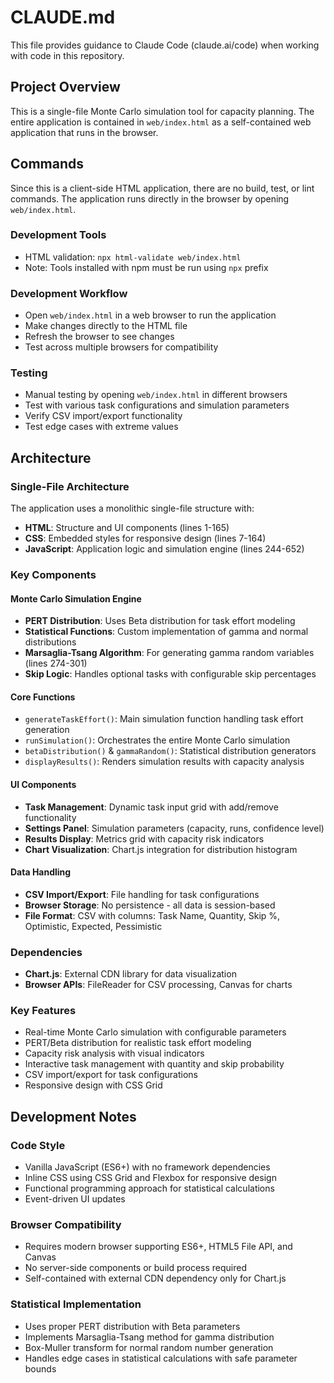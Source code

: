# CLAUDE.md

This file provides guidance to Claude Code (claude.ai/code) when working with code in this repository.

## Project Overview

This is a single-file Monte Carlo simulation tool for capacity planning. The entire application is contained in `web/index.html` as a self-contained web application that runs in the browser.

## Commands

Since this is a client-side HTML application, there are no build, test, or lint commands. The application runs directly in the browser by opening `web/index.html`.

### Development Tools
- HTML validation: `npx html-validate web/index.html`
- Note: Tools installed with npm must be run using `npx` prefix

### Development Workflow
- Open `web/index.html` in a web browser to run the application
- Make changes directly to the HTML file
- Refresh the browser to see changes
- Test across multiple browsers for compatibility

### Testing
- Manual testing by opening `web/index.html` in different browsers
- Test with various task configurations and simulation parameters
- Verify CSV import/export functionality
- Test edge cases with extreme values

## Architecture

### Single-File Architecture
The application uses a monolithic single-file structure with:
- **HTML**: Structure and UI components (lines 1-165)
- **CSS**: Embedded styles for responsive design (lines 7-164)
- **JavaScript**: Application logic and simulation engine (lines 244-652)

### Key Components

#### Monte Carlo Simulation Engine
- **PERT Distribution**: Uses Beta distribution for task effort modeling
- **Statistical Functions**: Custom implementation of gamma and normal distributions
- **Marsaglia-Tsang Algorithm**: For generating gamma random variables (lines 274-301)
- **Skip Logic**: Handles optional tasks with configurable skip percentages

#### Core Functions
- `generateTaskEffort()`: Main simulation function handling task effort generation
- `runSimulation()`: Orchestrates the entire Monte Carlo simulation
- `betaDistribution()` & `gammaRandom()`: Statistical distribution generators
- `displayResults()`: Renders simulation results with capacity analysis

#### UI Components
- **Task Management**: Dynamic task input grid with add/remove functionality
- **Settings Panel**: Simulation parameters (capacity, runs, confidence level)
- **Results Display**: Metrics grid with capacity risk indicators
- **Chart Visualization**: Chart.js integration for distribution histogram

#### Data Handling
- **CSV Import/Export**: File handling for task configurations
- **Browser Storage**: No persistence - all data is session-based
- **File Format**: CSV with columns: Task Name, Quantity, Skip %, Optimistic, Expected, Pessimistic

### Dependencies
- **Chart.js**: External CDN library for data visualization
- **Browser APIs**: FileReader for CSV processing, Canvas for charts

### Key Features
- Real-time Monte Carlo simulation with configurable parameters
- PERT/Beta distribution for realistic task effort modeling
- Capacity risk analysis with visual indicators
- Interactive task management with quantity and skip probability
- CSV import/export for task configurations
- Responsive design with CSS Grid

## Development Notes

### Code Style
- Vanilla JavaScript (ES6+) with no framework dependencies
- Inline CSS using CSS Grid and Flexbox for responsive design
- Functional programming approach for statistical calculations
- Event-driven UI updates

### Browser Compatibility
- Requires modern browser supporting ES6+, HTML5 File API, and Canvas
- No server-side components or build process required
- Self-contained with external CDN dependency only for Chart.js

### Statistical Implementation
- Uses proper PERT distribution with Beta parameters
- Implements Marsaglia-Tsang method for gamma distribution
- Box-Muller transform for normal random number generation
- Handles edge cases in statistical calculations with safe parameter bounds
